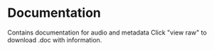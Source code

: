 # Documentation
Contains documentation for audio and metadata
Click "view raw" to download .doc with information.
